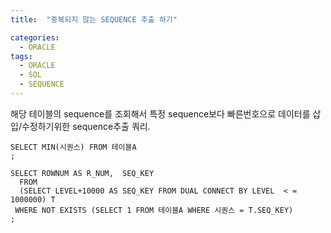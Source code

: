 ```yaml
---
title:  "중복되지 않는 SEQUENCE 추출 하기"

categories:
  - ORACLE
tags:
  - ORACLE
  - SQL
  - SEQUENCE
---
```



해당 테이블의 sequence를 조회해서
특정 sequence보다 빠른번호으로 데이터를 삽입/수정하기위한 sequence추출 쿼리.

```
SELECT MIN(시퀀스) FROM 테이블A
;

SELECT ROWNUM AS R_NUM,  SEQ_KEY
  FROM
  (SELECT LEVEL+10000 AS SEQ_KEY FROM DUAL CONNECT BY LEVEL  < = 1000000) T
 WHERE NOT EXISTS (SELECT 1 FROM 테이블A WHERE 시퀀스 = T.SEQ_KEY)
;
```
